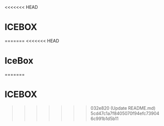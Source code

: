 <<<<<<< HEAD
# ICEBOX
=======
<<<<<<< HEAD
# IceBox
=======
# ICEBOX
>>>>>>> 032e820 (Update README.md)
>>>>>>> 5cd47c1a7f8405070f94efc739046c991b1d5b11
